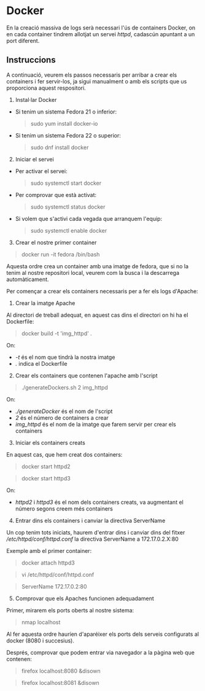 # Docker

En la creació massiva de logs serà necessari l'ús de containers Docker, on en cada container tindrem allotjat un servei *httpd*, cadascún apuntant 
a un port diferent.

## Instruccions

A continuació, veurem els passos necessaris per arribar a crear els containers i fer servir-los, ja sigui manualment o amb els scripts
que us proporciona aquest respositori.

1.  Instal·lar Docker

  * Si tenim un sistema Fedora 21 o inferior:
  
    > sudo yum install docker-io
  
  * Si tenim un sistema Fedora 22 o superior:
  
    > sudo dnf install docker
    

2.  Iniciar el servei

  * Per activar el servei:
  
    > sudo systemctl start docker
  
  * Per comprovar que està activat:
  
    > sudo systemctl status docker
    
  * Si volem que s'activi cada vegada que arranquem l'equip:
  
    > sudo systemctl enable docker
    

3. Crear el nostre primer container

  > docker run -it fedora /bin/bash
  
  Aquesta ordre crea un container amb una imatge de fedora, que si no la tenim al nostre repositori local, veurem com la busca i la
  descarrega automàticament.

Per començar a crear els containers necessaris per a fer els logs d'Apache:

1. Crear la imatge Apache

  Al directori de treball adequat, en aquest cas dins el directori on hi ha el Dockerfile:
  
  > docker build -t 'img_httpd' .
  
  On:
  
  * *-t* és el nom que tindrà la nostra imatge
  * *.* indica el Dockerfile
  
2. Crear els containers que contenen l'apache amb l'script
 
  > ./generateDockers.sh 2 img_httpd
  
  On:
  
  * *./generateDocker* és el nom de l'script
  * *2* és el número de containers a crear
  * *img_httpd* és el nom de la imatge que farem servir per crear els containers
  
3. Iniciar els containers creats

  En aquest cas, que hem creat dos containers:
  
  > docker start httpd2
  
  > docker start httpd3
  
  On:
  
  * *httpd2* i *httpd3* és el nom dels containers creats, va augmentant
  el número segons creem més containers
  
4. Entrar dins els containers i canviar la directiva ServerName

  Un cop tenim tots iniciats, haurem d'entrar dins i canviar dins del fitxer
  */etc/httpd/conf/httpd.conf* la directiva ServerName a 172.17.0.2.X:80
  
  Exemple amb el primer container:
  
  > docker attach httpd3
  
  
  > vi /etc/httpd/conf/httpd.conf
  
  > ServerName 172.17.0.2:80
  
5. Comprovar que els Apaches funcionen adequadament

  Primer, mirarem els ports oberts al nostre sistema:
  
  > nmap localhost
  
  Al fer aquesta ordre hauríen d'aparéixer els ports dels serveis configurats al docker (8080 i succesius).
  
  Després, comprovar que podem entrar via navegador a la pàgina web que contenen:
  
  > firefox localhost:8080 &disown
  
  > firefox localhost:8081 &disown
 

 

  
